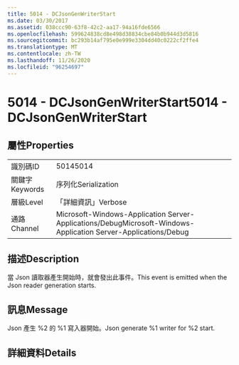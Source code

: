 ```yaml
---
title: 5014 - DCJsonGenWriterStart
ms.date: 03/30/2017
ms.assetid: 038ccc90-63f8-42c2-aa17-94a16fde6566
ms.openlocfilehash: 599624838cd8e498d38834cbe84b0b944d3d5816
ms.sourcegitcommit: bc293b14af795e0e999e3304dd40c0222cf2ffe4
ms.translationtype: MT
ms.contentlocale: zh-TW
ms.lasthandoff: 11/26/2020
ms.locfileid: "96254697"
---
```

# <a name="5014---dcjsongenwriterstart"></a><span data-ttu-id="ed4a7-102">5014 - DCJsonGenWriterStart</span><span class="sxs-lookup"><span data-stu-id="ed4a7-102">5014 - DCJsonGenWriterStart</span></span>

## <a name="properties"></a><span data-ttu-id="ed4a7-103">屬性</span><span class="sxs-lookup"><span data-stu-id="ed4a7-103">Properties</span></span>  
  
|||  
|-|-|  
|<span data-ttu-id="ed4a7-104">識別碼</span><span class="sxs-lookup"><span data-stu-id="ed4a7-104">ID</span></span>|<span data-ttu-id="ed4a7-105">5014</span><span class="sxs-lookup"><span data-stu-id="ed4a7-105">5014</span></span>|  
|<span data-ttu-id="ed4a7-106">關鍵字</span><span class="sxs-lookup"><span data-stu-id="ed4a7-106">Keywords</span></span>|<span data-ttu-id="ed4a7-107">序列化</span><span class="sxs-lookup"><span data-stu-id="ed4a7-107">Serialization</span></span>|  
|<span data-ttu-id="ed4a7-108">層級</span><span class="sxs-lookup"><span data-stu-id="ed4a7-108">Level</span></span>|<span data-ttu-id="ed4a7-109">「詳細資訊」</span><span class="sxs-lookup"><span data-stu-id="ed4a7-109">Verbose</span></span>|  
|<span data-ttu-id="ed4a7-110">通路</span><span class="sxs-lookup"><span data-stu-id="ed4a7-110">Channel</span></span>|<span data-ttu-id="ed4a7-111">Microsoft-Windows-Application Server-Applications/Debug</span><span class="sxs-lookup"><span data-stu-id="ed4a7-111">Microsoft-Windows-Application Server-Applications/Debug</span></span>|  
  
## <a name="description"></a><span data-ttu-id="ed4a7-112">描述</span><span class="sxs-lookup"><span data-stu-id="ed4a7-112">Description</span></span>  

 <span data-ttu-id="ed4a7-113">當 Json 讀取器產生開始時，就會發出此事件。</span><span class="sxs-lookup"><span data-stu-id="ed4a7-113">This event is emitted when the Json reader generation starts.</span></span>  
  
## <a name="message"></a><span data-ttu-id="ed4a7-114">訊息</span><span class="sxs-lookup"><span data-stu-id="ed4a7-114">Message</span></span>  

 <span data-ttu-id="ed4a7-115">Json 產生 %2 的 %1 寫入器開始。</span><span class="sxs-lookup"><span data-stu-id="ed4a7-115">Json generate %1 writer for %2 start.</span></span>  
  
## <a name="details"></a><span data-ttu-id="ed4a7-116">詳細資料</span><span class="sxs-lookup"><span data-stu-id="ed4a7-116">Details</span></span>
